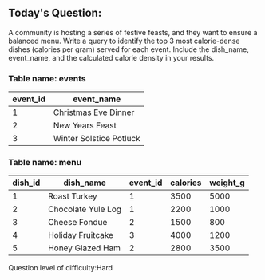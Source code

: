 ## Today's Question:

A community is hosting a series of festive feasts, and they want to 
ensure a balanced menu. Write a query to identify the top 3 most calorie-dense dishes 
(calories per gram) served for each event. 
Include the dish_name, event_name, and the calculated calorie density in your results.

### Table name: events

| event_id  | event_name              | 
|-----------|-------------------------|
| 1         | Christmas Eve Dinner    | 
| 2         | New Years Feast         | 
| 3         | Winter Solstice Potluck | 

### Table name: menu

| dish_id | dish_name                 | event_id | calories | weight_g  |
|---------|---------------------------|----------|----------|-----------|
| 1       | Roast Turkey              | 1        | 3500     | 5000      |
| 2       | Chocolate Yule Log        | 1        | 2200     | 1000      |
| 3       | Cheese Fondue             | 2        | 1500     | 800       |
| 4       | Holiday Fruitcake         | 3        | 4000     | 1200      |
| 5       | Honey Glazed Ham          | 2        | 2800     | 3500      |


Question level of difficulty:Hard